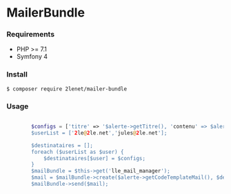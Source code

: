 # MailerBundle

### Requirements

* PHP >= 7.1
* Symfony 4

### Install

```shell
$ composer require 2lenet/mailer-bundle
```


### Usage

```php

        $configs = ['titre' => '$alerte->getTitre(), 'contenu' => $alerte->getContenu()];
  	    $userList = ['2le@2le.net','jules@2le.net'];

        $destinataires = [];
        foreach ($userList as $user) {
            $destinataires[$user] = $configs;
        }
        $mailBundle = $this->get('lle_mail_manager');
        $mail = $mailBundle->create($alerte->getCodeTemplateMail(), $destinataires, ["Soléa" => "noreply@solea.info"]);
        $mailBundle->send($mail);
```
